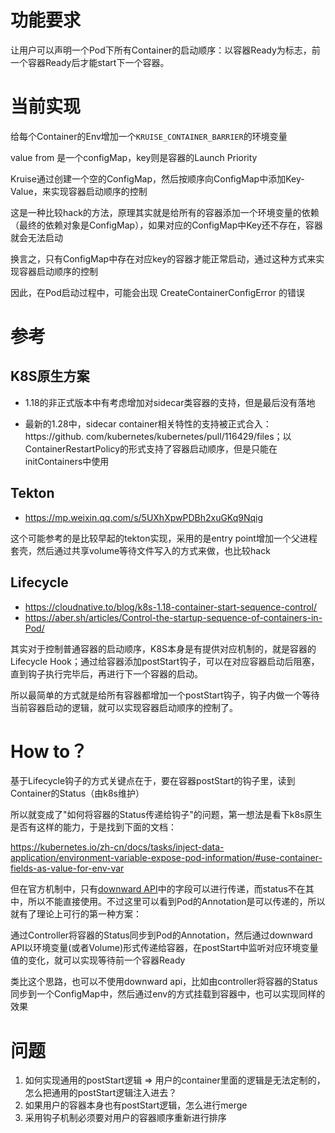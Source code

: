 # 功能要求

让用户可以声明一个Pod下所有Container的启动顺序：以容器Ready为标志，前一个容器Ready后才能start下一个容器。

# 当前实现

给每个Container的Env增加一个`KRUISE_CONTAINER_BARRIER`的环境变量

value from 是一个configMap，key则是容器的Launch Priority

Kruise通过创建一个空的ConfigMap，然后按顺序向ConfigMap中添加Key-Value，来实现容器启动顺序的控制

这是一种比较hack的方法，原理其实就是给所有的容器添加一个环境变量的依赖（最终的依赖对象是ConfigMap），如果对应的ConfigMap中Key还不存在，容器就会无法启动

换言之，只有ConfigMap中存在对应key的容器才能正常启动，通过这种方式来实现容器启动顺序的控制

因此，在Pod启动过程中，可能会出现 CreateContainerConfigError 的错误

# 参考

## K8S原生方案

- 1.18的非正式版本中有考虑增加对sidecar类容器的支持，但是最后没有落地

- 最新的1.28中，sidecar container相关特性的支持被正式合入：https://github.
  com/kubernetes/kubernetes/pull/116429/files；以ContainerRestartPolicy的形式支持了容器启动顺序，但是只能在initContainers中使用

## Tekton

- https://mp.weixin.qq.com/s/5UXhXpwPDBh2xuGKq9Nqig

这个可能参考的是比较早起的tekton实现，采用的是entry point增加一个父进程套壳，然后通过共享volume等待文件写入的方式来做，也比较hack

## Lifecycle

- https://cloudnative.to/blog/k8s-1.18-container-start-sequence-control/
- https://aber.sh/articles/Control-the-startup-sequence-of-containers-in-Pod/

其实对于控制普通容器的启动顺序，K8S本身是有提供对应机制的，就是容器的Lifecycle Hook；通过给容器添加postStart钩子，可以在对应容器启动后阻塞，直到钩子执行完毕后，再进行下一个容器的启动。

所以最简单的方式就是给所有容器都增加一个postStart钩子，钩子内做一个等待当前容器启动的逻辑，就可以实现容器启动顺序的控制了。

# How to？

基于Lifecycle钩子的方式关键点在于，要在容器postStart的钩子里，读到Container的Status（由k8s维护）

所以就变成了"如何将容器的Status传递给钩子"的问题，第一想法是看下k8s原生是否有这样的能力，于是找到下面的文档：

https://kubernetes.io/zh-cn/docs/tasks/inject-data-application/environment-variable-expose-pod-information/#use-container-fields-as-value-for-env-var

但在官方机制中，只有[downward API](https://kubernetes.io/zh-cn/docs/concepts/workloads/pods/downward-api/#available-fields)中的字段可以进行传递，而status不在其中，所以不能直接使用。不过这里可以看到Pod的Annotation是可以传递的，所以就有了理论上可行的第一种方案：

通过Controller将容器的Status同步到Pod的Annotation，然后通过downward API以环境变量(或者Volume)形式传递给容器，在postStart中监听对应环境变量值的变化，就可以实现等待前一个容器Ready

类比这个思路，也可以不使用downward api，比如由controller将容器的Status同步到一个ConfigMap中，然后通过env的方式挂载到容器中，也可以实现同样的效果

# 问题

1. 如何实现通用的postStart逻辑 => 用户的container里面的逻辑是无法定制的，怎么把通用的postStart逻辑注入进去？
2. 如果用户的容器本身也有postStart逻辑，怎么进行merge
3. 采用钩子机制必须要对用户的容器顺序重新进行排序

